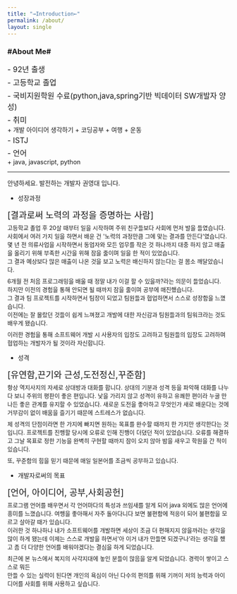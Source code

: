 ```yaml
---
title: "→Introduction←"
permalink: /about/
layout: single
---
```


### #About Me#
<div style="font-size:17px; margin-bottom: 5px;">
- 92년 출생
</div>
<div style="font-size:17px; margin-bottom: 5px;">
- 고등학교 졸업
</div>
<div style="font-size:17px; margin-bottom: 5px;">
- 국비지원학원 수료(python,java,spring기반 빅데이터 SW개발자 양성)
</div>
<div style="font-size:17px; margin-bottom: 5px;">
- 취미
<div style="font-size:14px; margin-bottom: 5px;">
  + 개발 아이디어 생각하기
 + 코딩공부
+ 여행
  + 운동
</div>
</div>
<div style="font-size:17px; margin-bottom: 5px;">
- ISTJ
</div>
<div style="font-size:17px; margin-bottom: 5px;">
- 언어
<div style="font-size:14px; margin-bottom: 5px;">
    + java, javascript, python
</div>
</div>
<hr>

안녕하세요. 발전하는 개발자 권영대 입니다.<br>

- 성장과정
<div style="font-size:20px; margin-bottom: 5px;">
[결과로써 노력의 과정을 증명하는 사람]
</div>

<div style="font-size:13px; margin-bottom: 7px;">
고등학교 졸업 후 20살 때부터 일을 시작하며 주위 친구들보다 사회에 먼저 발을 들였습니다.
사회에서 여러 가지 일을 하면서 배운 건 '노력의 과정만큼 그에 맞는 결과를 만든다'였습니다.<br>
몇 년 전 의류사업을 시작하면서 동업자와 모든 업무를 작은 것 하나까지 대충 하지 않고
매출을 올리기 위해 부족한 시간을 위해 잠을 줄이며 일을 한 적이 있었습니다. <br>
그 결과 예상보다 많은 매출이 나온 것을 보고 노력은 배신하지 않는다는 걸 몸소 깨달았습니다.<br>
</div>
<div style="font-size:13px; margin-bottom: 7px;">
6개월 전 처음 프로그래밍을 배울 때 정말 내가 이걸 할 수 있을까?라는 의문이 들었습니다.<br>
하지만 이전의 경험을 통해 안되면 될 때까지 잠을 줄이며 공부에 매진했습니다.<br>
그 결과 팀 프로젝트를 시작하면서 팀장이 되었고 팀원들과 협업하면서 스스로 성장함을 느꼈습니다.<br>
이전에는 잘 몰랐던 것들이 쉽게 느껴졌고 개발에 대한 자신감과 팀원들과의 팀워크라는 것도 배우게 됐습니다.<br>
</div>
<div style="font-size:13px; margin-bottom: 7px;">
이러한 경험을 통해 소프트웨어 개발 시 사용자의 입장도 고려하고 팀원들의 입장도 고려하며 협업하는 개발자가 될 것이라 자신합니다.<br>
</div>

- 성격
<div style="font-size:20px; margin-bottom: 5px;">
[유연함,끈기와 근성,도전정신,꾸준함]
</div>
<div style="font-size:13px; margin-bottom: 7px;">
항상 역지사지의 자세로 상대방과 대화를 합니다. 상대의 기분과 성격 등을 파악해 대화를 나누다 보니 주위의 평판이 좋은 편입니다.
낯을 가리지 않고 성격이 유하고 유쾌한 편이라 누굴 만나든 좋은 관계를 유지할 수 있었습니다.
새로운 도전을 좋아하고 무엇인가 새로 배운다는 것에 거부감이 없이 배움을 즐기기 때문에 스트레스가 없습니다.
</div>
<div style="font-size:13px; margin-bottom: 7px;">
제 성격의 단점이라면 한 가지에 빠지면 원하는 목표를 완수할 때까지 한 가지만 생각한다는 것입니다.
프로젝트를 진행할 당시에 오류로 인해 진행이 더뎠던 적이 있었습니다.
오류를 해결하고 그날 목표로 정한 기능을 완벽히 구현할 때까지 잠이 오지 않아 밤을 새우고 학원을 간 적이 있습니다.
</div>
<div style="font-size:13px; margin-bottom: 7px;">
또, 꾸준함의 힘을 믿기 때문에 매일 일본어를 조금씩 공부하고 있습니다.
</div>

- 개발자로써의 목표
<div style="font-size:20px; margin-bottom: 5px;">
[언어, 아이디어, 공부,사회공헌]
</div>
<div style="font-size:13px; margin-bottom: 7px;">
프로그램 언어를 배우면서 각 언어마다의 특성과 쓰임새를 알게 되어 java 외에도 많은 언어에 흥미를 느꼈습니다.
여행을 좋아해서 자주 돌아다니다 보면 불편함에 적응이 되어 불편함을 모르고 살아갈 때가 있습니다.<br>
이러한 것 하나하나 내가 소프트웨어를 개발하면 세상이 조금 더 편해지지 않을까라는 생각을 많이 하게 됐는데
이제는 스스로 개발을 하면서'아 이거 내가 만들면 되겠구나'라는 생각을 했고 좀 더 다양한 언어를 배워야겠다는 결심을 하게 되었습니다.
</div>
<div style="font-size:13px; margin-bottom: 7px;">
최근에 본 뉴스에서 복지의 사각지대에 놓인 분들이 많음을 알게 되었습니다.
경력이 쌓이고 스스로 뭐든<br>만들 수 있는 실력이 된다면 개인의 욕심이 아닌 다수의 편의를 위해
기꺼이 저의 능력과 아이디어를 사회를 위해 사용하고 싶습니다.
</div>